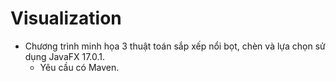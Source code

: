 # Visualization

 - Chương trình minh họa 3 thuật toán sắp xếp nổi bọt, chèn và lựa chọn sử dụng JavaFX 17.0.1. 
   - Yêu cầu có Maven.